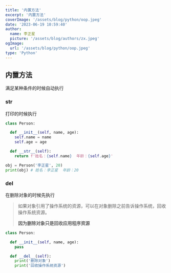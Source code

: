 ```yaml
---
title: '内置方法'
excerpt: '内置方法'
coverImage: '/assets/blog/python/oop.jpeg'
date: '2023-06-19 10:59:40'
author:
  name: 李正星
  picture: '/assets/blog/authors/zx.jpeg'
ogImage:
  url: '/assets/blog/python/oop.jpeg'
type: 'Python'
---
```


## 内置方法

满足某种条件的时候自动执行

### __str__

打印的时候执行

```python
class Person:

  def __init__(self, name, age):
    self.name = name
    self.age = age

  def __str__(self):
    return f'姓名：{self.name}  年龄：{self.age}'

obj = Person('李正星', 20)
print(obj) # 姓名：李正星  年龄：20
```

### __del__

在删除对象的时候先执行

> 如果对象引用了操作系统的资源，可以在对象删除之前告诉操作系统，回收操作系统资源。
>
> **因为删除对象只是回收应用程序资源**

```python
class Person:

  def __init__(self, name, age):
    pass

  def __del__(self):
    print('删除对象')
    print('回收操作系统资源')
```